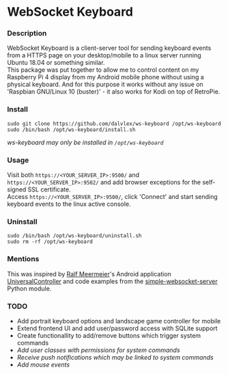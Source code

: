 # WebSocket Keyboard

### Description
WebSocket Keyboard is a client-server tool for sending keyboard events from a HTTPS page on your desktop/mobile to a linux server running Ubuntu 18.04 or something similar.  
This package was put together to allow me to control content on my Raspberry Pi 4 display from my Android mobile phone without using a physical keyboard. And for this purpose it works without any issue on 'Raspbian GNU/Linux 10 (buster)' - it also works for Kodi on top of RetroPie.

### Install
```
sudo git clone https://github.com/dalvlex/ws-keyboard /opt/ws-keyboard
sudo /bin/bash /opt/ws-keyboard/install.sh
```
_ws-keyboard may only be installed in `/opt/ws-keyboard`_

### Usage
Visit both `https://<YOUR_SERVER_IP>:9500/` and `https://<YOUR_SERVER_IP>:9502/` and add browser exceptions for the self-signed SSL certificate.  
Access `https://<YOUR_SERVER_IP>:9500/`, click 'Connect' and start sending keyboard events to the linux active console.

### Uninstall
```
sudo /bin/bash /opt/ws-keyboard/uninstall.sh
sudo rm -rf /opt/ws-keyboard
```

### Mentions
This was inspired by [Ralf Meermeier](https://github.com/threebrooks)'s Android application [UniversalController](https://github.com/threebrooks/UniversalController) and code examples from the [simple-websocket-server](https://pypi.org/project/simple-websocket-server/) Python module.

### TODO
* Add portrait keyboard options and landscape game controller for mobile
* Extend frontend UI and add user/password access with SQLite support
* Create functionallity to add/remove buttons which trigger system commands
* _Add user classes with permissions for system commands_
* _Receive push notifications which may be linked to system commands_
* _Add mouse events_
